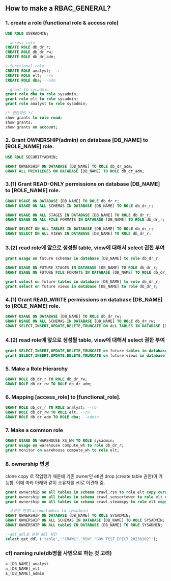 ## How to make a RBAC_GENERAL?

### 1. create a role (functional role & access role)

```sql
USE ROLE USERADMIN; 

--access_role
CREATE ROLE db_dr_r;
CREATE ROLE db_dr_rw;
CREATE ROLE db_dr_adm;

--functional role
CREATE ROLE analyst; --r
CREATE ROLE elt; --rw
CREATE ROLE dba; --adm

--grant to sysadmin 
grant role dba to role sysadmin;
grant role elt to role sysadmin;
grant role analyst to role sysadmin;

/* 권한확인 */
show grants to role read;
show grants;
show grants on account;
```

### 2. Grant **OWNERSHIP**(admin) on database [DB_NAME] to [ROLE_NAME] role.

```sql
USE ROLE SECURITYADMIN;
```

```sql
GRANT OWNERSHIP ON DATABASE [DB_NAME] TO ROLE db_dr_adm;
GRANT ALL PRIVILEGES ON DATABASE [DB_NAME] TO ROLE db_dr_adm;
```

### 3.(1) Grant **READ-ONLY** permissions on database [DB_NAME] to [ROLE_NAME] role.
```sql
GRANT USAGE ON DATABASE [DB_NAME] TO ROLE db_dr_r;
GRANT USAGE ON ALL SCHEMAS IN DATABASE [DB_NAME] TO ROLE db_dr_r;

GRANT USAGE ON ALL STAGES IN DATABASE [DB_NAME] TO ROLE db_dr_r;
GRANT USAGE ON ALL FILE FORMATS IN DATABASE [DB_NAME] TO ROLE db_dr_r;

GRANT SELECT ON ALL TABLES IN DATABASE [DB_NAME] TO ROLE db_dr_r;
GRANT SELECT ON ALL VIEWS IN DATABASE [DB_NAME] TO ROLE db_dr_r;
```

### 3.(2) read role에 앞으로 생성될 table, view에 대해서 select 권한 부여

```sql
grant usage on future schemas in database [DB_NAME] to role db_dr_r;

GRANT USAGE ON FUTURE STAGES IN DATABASE [DB_NAME] TO ROLE db_dr_r;
GRANT USAGE ON FUTURE FILE FORMATS IN DATABASE [DB_NAME] TO ROLE db_dr_r;

grant select on future tables in database [DB_NAME] to role db_dr_r;
grant select on future views in database [DB_NAME] to role db_dr_r;
```

### 4.(1) Grant **READ_WRITE** permissions on database [DB_NAME] to [ROLE_NAME] role.
```sql
GRANT USAGE ON DATABASE [DB_NAME] TO ROLE db_dr_rw;
GRANT USAGE ON ALL SCHEMAS IN DATABASE [DB_NAME] TO ROLE db_dr_rw;
GRANT SELECT,INSERT,UPDATE,DELETE,TRUNCATE ON ALL TABLES IN DATABASE [DB_NAME] TO ROLE db_dr_rw;
```
### 4.(2) read role에 앞으로 생성될 table, view에 대해서 select 권한 부여
```sql
grant SELECT,INSERT,UPDATE,DELETE,TRUNCATE on future tables in database [DB_NAME] to role db_dr_rw;
grant SELECT,INSERT,UPDATE,DELETE,TRUNCATE on future views in database [DB_NAME] to role db_dr_rw;
```

### 5. Make a Role Hierarchy
```sql
GRANT ROLE db_dr_r TO ROLE db_dr_rw;
GRANT ROLE db_dr_rw TO ROLE db_dr_adm;
```

### 6. Mapping [access_role] to [functional_role].
```sql
GRANT ROLE db_dr_r TO ROLE analyst; --ro
GRANT ROLE db_dr_rw TO ROLE elt; --rw
GRANT ROLE db_dr_adm TO ROLE dba; --admin
```

### 7. Make a common role
```sql
GRANT USAGE ON WAREHOUSE XS_WH TO ROLE sysadmin;
grant usage on warehouse compute_wh to role db_dr_r;
grant monitor on warehouse compute_wh to role elt;

```

### 8. ownership 변경
clone copy 로 작업했기 때문에 기존 owner인 etl만 drop (create table 권한)이 가능함. 이에 따라 아래와 같이 소유자를 etl로 이관해 줌.

```sql
grant ownership on all tables in schema crawl.rsn to role elt copy current grants;
grant ownership on all tables in schema crawl.sensortower to role elt copy current grants;
grant ownership on all tables in schema crawl.steamspy to role elt copy current grants;

--소유권 변경(accountadmin to sysadmin)
GRANT OWNERSHIP ON DATABASE [DB_NAME] TO ROLE SYSADMIN;
GRANT OWNERSHIP ON ALL SCHEMAS IN DATABASE [DB_NAME] TO ROLE SYSADMIN;
GRANT OWNERSHIP ON ALL tableS IN DATABASE [DB_NAME] TO ROLE SYSADMIN;

--get_ddl로 원본 ddl 확인
select get_ddl ('table','"CRAWL"."RSN"."GOV_TEST_EPIC7_20230102"');
```

### cf) naming rule(db명을 사번으로 하는 것 고려)
```sql
a_[DB_NAME]_analyst
a_[DB_NAME]_elt
a_[DB_NAME]_admin
```
